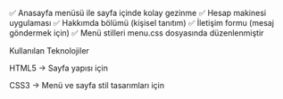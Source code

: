 ✅ Anasayfa menüsü ile sayfa içinde kolay gezinme
✅ Hesap makinesi uygulaması 
✅ Hakkımda bölümü (kişisel tanıtım)
✅ İletişim formu (mesaj göndermek için)
✅ Menü stilleri menu.css dosyasında düzenlenmiştir

Kullanılan Teknolojiler

HTML5 → Sayfa yapısı için

CSS3 → Menü ve sayfa stil tasarımları için
